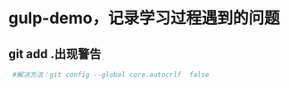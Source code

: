 # gulp-demo，记录学习过程遇到的问题
## git add .出现警告
``` bash
 #解决方法：git config --global core.autocrlf  false
``` 
